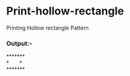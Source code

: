 # Print-hollow-rectangle
Printing Hollow rectangle Pattern  
<h3>Output:-</h3>
<p>
  ******* <br>
  * &nbsp;&nbsp;&nbsp;&nbsp;&nbsp;  *  <br>
  *******  <br>
</p>

